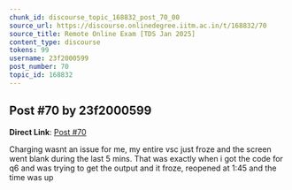 ```yaml
---
chunk_id: discourse_topic_168832_post_70_00
source_url: https://discourse.onlinedegree.iitm.ac.in/t/168832/70
source_title: Remote Online Exam [TDS Jan 2025]
content_type: discourse
tokens: 99
username: 23f2000599
post_number: 70
topic_id: 168832
---
```


## Post #70 by 23f2000599

**Direct Link**: [Post #70](https://discourse.onlinedegree.iitm.ac.in/t/168832/70)

Charging wasnt an issue for me, my entire vsc just froze and the screen went blank during the last 5 mins. That was exactly when i got the code for q6 and was trying to get the output and it froze, reopened at 1:45 and the time was up
